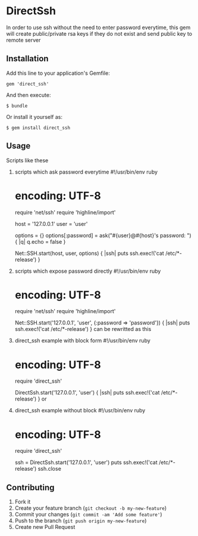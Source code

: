 # DirectSsh

In order to use ssh without the need to enter password everytime,
this gem will create public/private rsa keys if they do not exist
and send public key to remote server

## Installation

Add this line to your application's Gemfile:

    gem 'direct_ssh'

And then execute:

    $ bundle

Or install it yourself as:

    $ gem install direct_ssh

## Usage

Scripts like these
1. scripts which ask password everytime
    #!/usr/bin/env ruby
    # encoding: UTF-8
    
    require 'net/ssh'
    require 'highline/import'
    
    host = '127.0.0.1'
    user = 'user'
    
    options = {}
    options[:password] = ask("#{user}@#{host}'s password: ") { |q| q.echo = false }
    
    Net::SSH.start(host, user, options) { |ssh|
        puts ssh.exec!('cat /etc/*-release')
    }
2. scripts which expose password directly
    #!/usr/bin/env ruby
    # encoding: UTF-8
    
    require 'net/ssh'
    require 'highline/import'
    
    Net::SSH.start('127.0.0.1', 'user', {:password => 'password'}) { |ssh|
        puts ssh.exec!('cat /etc/*-release')
    }
can be rewritted as this
3. direct_ssh example with block form
    #!/usr/bin/env ruby
    # encoding: UTF-8
    
    require 'direct_ssh'
    
    DirectSsh.start('127.0.0.1', 'user') { |ssh|
        puts ssh.exec!('cat /etc/*-release')
    }
or
4. direct_ssh example without block
    #!/usr/bin/env ruby
    # encoding: UTF-8
    
    require 'direct_ssh'
    
    ssh = DirectSsh.start('127.0.0.1', 'user')
    puts ssh.exec!('cat /etc/*-release')
    ssh.close

## Contributing

1. Fork it
2. Create your feature branch (`git checkout -b my-new-feature`)
3. Commit your changes (`git commit -am 'Add some feature'`)
4. Push to the branch (`git push origin my-new-feature`)
5. Create new Pull Request
